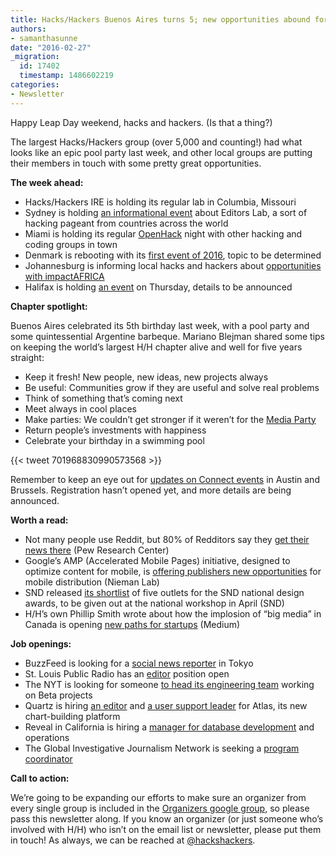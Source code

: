 ```yaml
---
title: Hacks/Hackers Buenos Aires turns 5; new opportunities abound for other groups
authors:
- samanthasunne
date: "2016-02-27"
_migration:
  id: 17402
  timestamp: 1486602219
categories:
- Newsletter
---
```


Happy Leap Day weekend, hacks and hackers. (Is that a thing?)

The largest Hacks/Hackers group (over 5,000 and counting!) had what looks like an epic pool party last week, and other local groups are putting their members in touch with some pretty great opportunities.

**The week ahead:**

  * Hacks/Hackers IRE is holding its regular lab in Columbia, Missouri
  * Sydney is holding [an informational event][1] about Editors Lab, a sort of hacking pageant from countries across the world
  * Miami is holding its regular [OpenHack][2] night with other hacking and coding groups in town
  * Denmark is rebooting with its [first event of 2016][3], topic to be determined
  * Johannesburg is informing local hacks and hackers about [opportunities with impactAFRICA][4]
  * Halifax is holding [an event][5] on Thursday, details to be announced

**Chapter spotlight:**

Buenos Aires celebrated its 5th birthday last week, with a pool party and some quintessential Argentine barbeque. Mariano Blejman shared some tips on keeping the world’s largest H/H chapter alive and well for five years straight:

  * Keep it fresh! New people, new ideas, new projects always
  * Be useful: Communities grow if they are useful and solve real problems
  * Think of something that&#8217;s coming next
  * Meet always in cool places
  * Make parties: We couldn&#8217;t get stronger if it weren&#8217;t for the [Media Party][6]
  * Return people’s investments with happiness
  * Celebrate your birthday in a swimming pool

{{< tweet 701968830990573568 >}}

Remember to keep an eye out for [updates on Connect events][7] in Austin and Brussels. Registration hasn’t opened yet, and more details are being announced.

**Worth a read:**

  * Not many people use Reddit, but 80% of Redditors say they [get their news there][8] (Pew Research Center)
  * Google’s AMP (Accelerated Mobile Pages) initiative, designed to optimize content for mobile, is [offering publishers new opportunities][9] for mobile distribution (Nieman Lab)
  * SND released [its shortlist][10] of five outlets for the SND national design awards, to be given out at the national workshop in April (SND)
  * H/H’s own Phillip Smith wrote about how the implosion of “big media” in Canada is opening [new paths for startups][11] (Medium)

**Job openings:**

  * BuzzFeed is looking for a [social news reporter][12] in Tokyo
  * St. Louis Public Radio has an [editor][13] position open
  * The NYT is looking for someone [to head its engineering team][14] working on Beta projects
  * Quartz is hiring [an editor][15] and [a user support leader][16] for Atlas, its new chart-building platform
  * Reveal in California is hiring a [manager for database development][17] and operations
  * The Global Investigative Journalism Network is seeking a [program coordinator][18]

**Call to action:**

We’re going to be expanding our efforts to make sure an organizer from every single group is included in the [Organizers google group][19], so please pass this newsletter along. If you know an organizer (or just someone who’s involved with H/H) who isn’t on the email list or newsletter, please put them in touch! As always, we can be reached at [@hackshackers][20].

 [1]: http://www.meetup.com/Hacks-Hackers-Sydney/events/228388074/
 [2]: http://www.meetup.com/Hacks-Hackers-Miami/events/228965366/
 [3]: http://www.meetup.com/Hacks-Hackers-DK/events/228583663/
 [4]: http://www.meetup.com/HacksHackersAfrica/events/229067554/
 [5]: https://www.facebook.com/HacksHackersHFX/
 [6]: http://mediaparty.info/
 [7]: http://connect.hackshackers.com/
 [8]: http://www.journalism.org/2016/02/25/nearly-eight-in-ten-reddit-users-get-news-on-the-site/
 [9]: http://www.niemanlab.org/2016/02/diving-all-in-or-dipping-a-toe-how-publishers-are-approaching-googles-accelerated-mobile-pages-initiative/
 [10]: http://www.snd.org/2016/02/snd-digital-five-short-listed-for-worlds-best/
 [11]: https://medium.com/hacks-hackers-journalism-meets-technology/dear-media-entrepreneurs-it-s-time-to-look-north-189f16bd1edf#.3efogyjga
 [12]: http://www.buzzfeed.com/about/jobs?gh_jid=95718
 [13]: http://www.stlpublicradio.org/info/jobdetail.php?jobid=105
 [14]: http://www.nytco.com/careers/Technology/#25885
 [15]: http://atlanticmedia.applytojob.com/apply/VBPxTD/Editor-Atlas
 [16]: http://atlanticmedia.applytojob.com/apply/7hBNPD/Head-Of-User-Support-Atlas
 [17]: https://www.revealnews.org/job-opportunities/development-databaseoperations-manager/
 [18]: http://gijn.org/job-posting-program-coordinator-global-investigative-journalism-network/?platform=hootsuite
 [19]: https://groups.google.com/forum/#!forum/hackshackersorganizers
 [20]: https://twitter.com/hackshackers